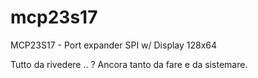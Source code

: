 mcp23s17
========

MCP23S17 - Port expander SPI w/ Display 128x64

Tutto da rivedere .. ?
Ancora tanto da fare e da sistemare.